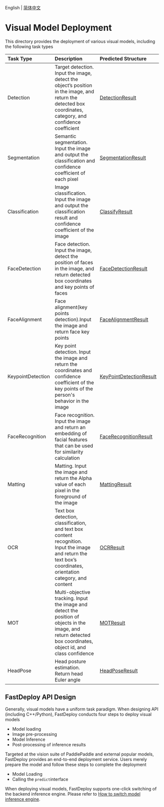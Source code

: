 English | [简体中文](README_CN.md) 

# Visual Model Deployment

This directory provides the deployment of various visual models, including the following task types

| Task Type           |  Description                               | Predicted Structure                                                                         |
|:-------------- |:----------------------------------- |:-------------------------------------------------------------------------------- |
| Detection      | Target detection. Input the image, detect the object’s position in the image, and return the detected box coordinates, category, and confidence coefficient | [DetectionResult](../../docs/api/vision_results/detection_result.md)       |
| Segmentation   | Semantic segmentation. Input the image and output the classification and confidence coefficient of each pixel         | [SegmentationResult](../../docs/api/vision_results/segmentation_result.md) |
| Classification | Image classification. Input the image and output the classification result and confidence coefficient of the image             | [ClassifyResult](../../docs/api/vision_results/classification_result.md)   |
| FaceDetection | Face detection. Input the image, detect the position of faces in the image, and return detected box coordinates and key points of faces            | [FaceDetectionResult](../../docs/api/vision_results/face_detection_result.md)   |
| FaceAlignment |  Face alignment(key points detection).Input the image and return face key points           | [FaceAlignmentResult](../../docs/api/vision_results/face_alignment_result.md)   |
| KeypointDetection   | Key point detection. Input the image and return the coordinates and confidence coefficient of the key points of the person's behavior in the image         | [KeyPointDetectionResult](../../docs/api/vision_results/keypointdetection_result.md) |
| FaceRecognition | Face recognition. Input the image and return an embedding of facial features that can be used for similarity calculation            | [FaceRecognitionResult](../../docs/api/vision_results/face_recognition_result.md)   |
| Matting | Matting. Input the image and return the Alpha value of each pixel in the foreground of the image           | [MattingResult](../../docs/api/vision_results/matting_result.md)   |
| OCR | Text box detection, classification, and text box content recognition. Input the image and return the text box’s coordinates, orientation category, and content         | [OCRResult](../../docs/api/vision_results/ocr_result.md)   |
| MOT | Multi-objective tracking. Input the image and detect the position of objects in the image, and return detected box coordinates, object id, and class confidence        | [MOTResult](../../docs/api/vision_results/mot_result.md)   |
| HeadPose | Head posture estimation. Return head Euler angle            | [HeadPoseResult](../../docs/api/vision_results/headpose_result.md)   |

## FastDeploy API Design

Generally, visual models have a uniform task paradigm. When designing API (including C++/Python), FastDeploy conducts four steps to deploy visual models

- Model loading
- Image pre-processing
- Model Inference
- Post-processing of inference results

Targeted at the vision suite of PaddlePaddle and external popular models, FastDeploy provides an end-to-end deployment service. Users merely prepare the model and follow these steps to complete the deployment

- Model Loading
- Calling the `predict`interface

When deploying visual models, FastDeploy supports one-click switching of the backend inference engine. Please refer to [How to switch model inference engine](../../docs/en/faq/how_to_change_backend.md).

